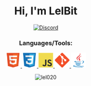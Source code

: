 <div align="center">
  <h1>Hi, I'm LelBit</h1>
</div>
<p align="center">
  <a href="https://discordapp.com/users/your_discord_id" target="_blank"><img alt="Discord" src="https://img.shields.io/badge/bobaguard%231001-%237289DA.svg?style=for-the-badge&logo=discord&logoColor=white"/></a>
</p>
<h3 align="center">Languages/Tools:</h3>
<p align="center"> 
  <a href="https://www.w3.org/html/" target="_blank"> 
    <img src="https://raw.githubusercontent.com/devicons/devicon/master/icons/html5/html5-original.svg" alt="html5" width="40" height="40" style="color:#ADD8E6"/> 
  </a>
  <a href="https://www.w3schools.com/css/" target="_blank"> 
    <img src="https://raw.githubusercontent.com/devicons/devicon/master/icons/css3/css3-original.svg" alt="css3" width="40" height="40" style="color:#ADD8E6"/> 
  </a>
   <a href="https://developer.mozilla.org/en-US/docs/Web/JavaScript" target="_blank"> 
    <img src="https://raw.githubusercontent.com/devicons/devicon/master/icons/javascript/javascript-original.svg" alt="javascript" width="40" height="40" style="color:#ADD8E6"/> 
  </a>
   <a href="https://git-scm.com/" target="_blank"> 
    <img src="https://raw.githubusercontent.com/devicons/devicon/master/icons/git/git-original.svg" alt="git" width="40" height="40" style="color:#ADD8E6"/> 
  </a>
  <a href="https://www.java.com" target="_blank"> 
    <img src="https://raw.githubusercontent.com/devicons/devicon/master/icons/java/java-original.svg" alt="java" width="40" height="40" style="color:#ADD8E6"/> 
  </a>
</p>
<p align="center">
  <img src="https://github-readme-stats.vercel.app/api?username=lel020&show_icons=true&hide=contribs&bg_color=dedbef" alt="lel020" />
</p>
